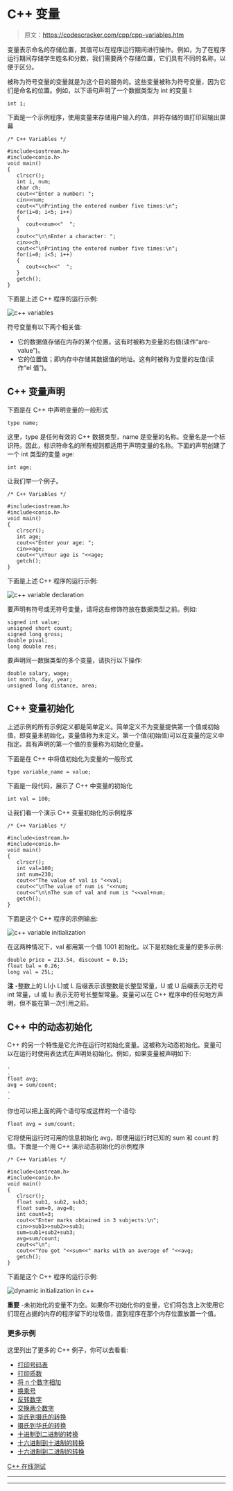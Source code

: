 # C++ 变量

> 原文：<https://codescracker.com/cpp/cpp-variables.htm>

变量表示命名的存储位置，其值可以在程序运行期间进行操作。例如，为了在程序运行期间存储学生姓名和分数，我们需要两个存储位置，它们具有不同的名称，以便于区分。

被称为符号变量的变量就是为这个目的服务的。这些变量被称为符号变量，因为它们是命名的位置。例如，以下语句声明了一个数据类型为 int 的变量 I:

```
int i;
```

下面是一个示例程序，使用变量来存储用户输入的值，并将存储的值打印回输出屏幕

```
/* C++ Variables */

#include<iostream.h>
#include<conio.h>
void main()
{
   clrscr();
   int i, num;
   char ch;
   cout<<"Enter a number: ";
   cin>>num;
   cout<<"\nPrinting the entered number five times:\n";
   for(i=0; i<5; i++)
   {
      cout<<num<<"  ";
   }
   cout<<"\n\nEnter a character: ";
   cin>>ch;
   cout<<"\nPrinting the entered number five times:\n";
   for(i=0; i<5; i++)
   {
      cout<<ch<<"  ";
   }
   getch();
}
```

下面是上述 C++ 程序的运行示例:

![c++ variables](img/be347fdcbbd71cfea9579ccc33118003.png)

符号变量有以下两个相关值:

*   它的数据值存储在内存的某个位置。这有时被称为变量的右值(读作“are-value”)。
*   它的位置值；即内存中存储其数据值的地址。这有时被称为变量的左值(读作“el 值”)。

## C++ 变量声明

下面是在 C++ 中声明变量的一般形式

```
type name;
```

这里，type 是任何有效的 C++ 数据类型，name 是变量的名称。变量名是一个标识符。因此，标识符命名的所有规则都适用于声明变量的名称。下面的声明创建了一个 int 类型的变量 age:

```
int age;
```

让我们举一个例子。

```
/* C++ Variables */

#include<iostream.h>
#include<conio.h>
void main()
{
   clrscr();
   int age;
   cout<<"Enter your age: ";
   cin>>age;
   cout<<"\nYour age is "<<age;
   getch();
}
```

下面是上述 C++ 程序的运行示例:

![c++ variable declaration](img/4f1fe9bdffeea463fd811011e310788d.png)

要声明有符号或无符号变量，请将这些修饰符放在数据类型之前。例如:

```
signed int value;
unsigned short count;
signed long gross;
double pival;
long double res;
```

要声明同一数据类型的多个变量，请执行以下操作:

```
double salary, wage;
int month, day, year;
unsigned long distance, area;
```

## C++ 变量初始化

上述示例的所有示例定义都是简单定义。简单定义不为变量提供第一个值或初始值，即变量未初始化，变量值称为未定义。第一个值(初始值)可以在变量的定义中指定。具有声明的第一个值的变量称为初始化变量。

下面是在 C++ 中将值初始化为变量的一般形式

```
type variable_name = value;
```

下面是一段代码，展示了 C++ 中变量的初始化

```
int val = 100;
```

让我们看一个演示 C++ 变量初始化的示例程序

```
/* C++ Variables */

#include<iostream.h>
#include<conio.h>
void main()
{
   clrscr();
   int val=100;
   int num=230;
   cout<<"The value of val is "<<val;
   cout<<"\nThe value of num is "<<num;
   cout<<"\n\nThe sum of val and num is "<<val+num;
   getch();
}
```

下面是这个 C++ 程序的示例输出:

![c++ variable initialization](img/49b5938447c83bc96628d92386127fbc.png)

在这两种情况下，val 都用第一个值 1001 初始化。以下是初始化变量的更多示例:

```
double price = 213.54, discount = 0.15;
float bal = 0.26;
long val = 25L;
```

**注** -整数上的 L(小 L)或 L 后缀表示该整数是长整型常量，U 或 U 后缀表示无符号 int 常量，ul 或 lu 表示无符号长整型常量。变量可以在 C++ 程序中的任何地方声明，但不能在第一次引用之前。

## C++ 中的动态初始化

C++ 的另一个特性是它允许在运行时初始化变量。这被称为动态初始化。变量可以在运行时使用表达式在声明处初始化。例如，如果变量被声明如下:

```
.
.
float avg;
avg = sum/count;
.
.
```

你也可以把上面的两个语句写成这样的一个语句:

```
float avg = sum/count;
```

它将使用运行时可用的信息初始化 avg，即使用运行时已知的 sum 和 count 的值。下面是一个用 C++ 演示动态初始化的示例程序

```
/* C++ Variables */

#include<iostream.h>
#include<conio.h>
void main()
{
   clrscr();
   float sub1, sub2, sub3;
   float sum=0, avg=0;
   int count=3;
   cout<<"Enter marks obtained in 3 subjects:\n";
   cin>>sub1>>sub2>>sub3;
   sum=sub1+sub2+sub3;
   avg=sum/count;
   cout<<"\n";
   cout<<"You got "<<sum<<" marks with an average of "<<avg;
   getch();
}
```

下面是这个 C++ 程序的运行示例:

![dynamic initialization in c++](img/aba3e69a869f390bd94f37f51e5cff8c.png)

**重要** -未初始化的变量不为空。如果你不初始化你的变量，它们将包含上次使用它们现在占据的内存的程序留下的垃圾值，直到程序在那个内存位置放置一个值。

### 更多示例

这里列出了更多的 C++ 例子，你可以去看看:

*   [打印号码表](/cpp/program/cpp-program-print-table-of-number.htm)
*   [打印质数](/cpp/program/cpp-program-print-prime-numbers.htm)
*   [将 n 个数字相加](/cpp/program/cpp-program-add-n-numbers.htm)
*   [换乘号](/cpp/program/cpp-program-interchange-numbers.htm)
*   [反转数字](/cpp/program/cpp-program-reverse-numbers.htm)
*   [交换两个数字](/cpp/program/cpp-program-swap-two-numbers.htm)
*   [华氏到摄氏的转换](/cpp/program/cpp-program-convert-fahrenheit-to-centigrade.htm)
*   [摄氏到华氏的转换](/cpp/program/cpp-program-convert-centigrade-to-fahrenheit.htm)
*   [十进制到二进制的转换](/cpp/program/cpp-program-convert-decimal-to-binary.htm)
*   [十六进制到十进制的转换](/cpp/program/cpp-program-convert-hexadecimal-to-decimal.htm)
*   [十六进制到二进制的转换](/cpp/program/cpp-program-convert-hexadecimal-to-binary.htm)

[C++ 在线测试](/exam/showtest.php?subid=3)

* * *

* * *